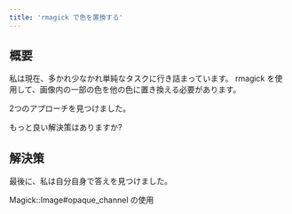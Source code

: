 ```yaml
---
title: 'rmagick で色を置換する'
---
```


## 概要
私は現在、多かれ少なかれ単純なタスクに行き詰まっています。 rmagick を使用して、画像内の一部の色を他の色に置き換える必要があります。

2つのアプローチを見つけました。

もっと良い解決策はありますか?

## 解決策
最後に、私は自分自身で答えを見つけました。

Magick::Image#opaque_channel の使用

